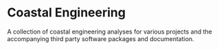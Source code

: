 # Coastal Engineering

A collection of coastal engineering analyses for various projects and the accompanying third party software packages and documentation.
